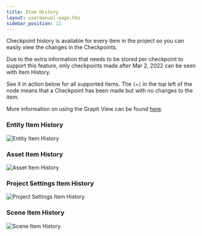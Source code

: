 ```yaml
---
title: Item History
layout: usermanual-page.hbs
sidebar_position: 11
---
```


Checkpoint history is available for every item in the project so you can easily view the changes in the Checkpoints.

Due to the extra information that needs to be stored per checkpoint to support this feature, only checkpoints made after Mar 2, 2022 can be seen with Item History.

See it in action below for all supported items. The `[=]` in the top left of the node means that a Checkpoint has been made but with no changes to the item.

More information on using the Graph View can be found [here][graph-view].

### Entity Item History

![Entity Item History][entity-item-history-img]

### Asset Item History

![Asset Item History][asset-item-history-img]

### Project Settings Item History

![Project Settings Item History][project-settings-item-history-img]

### Scene Item History

![Scene Item History][scene-item-history-img]

[graph-view]: /user-manual/version-control/graph-view/
[entity-item-history-img]: /images/user-manual/version-control/item-history/entity-item-history.gif
[asset-item-history-img]: /images/user-manual/version-control/item-history/asset-item-history.gif
[project-settings-item-history-img]: /images/user-manual/version-control/item-history/project-item-history.gif
[scene-item-history-img]: /images/user-manual/version-control/item-history/scene-item-history.gif